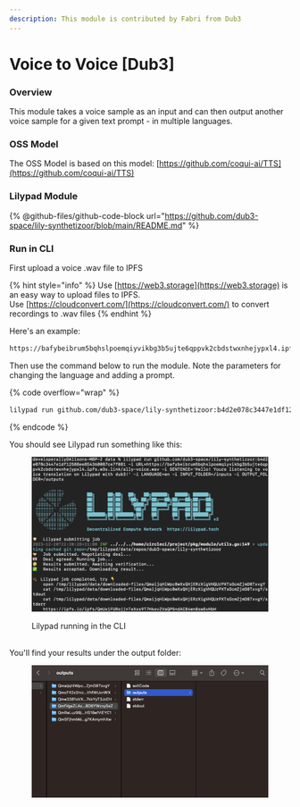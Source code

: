 ```yaml
---
description: This module is contributed by Fabri from Dub3
---
```


# Voice to Voice \[Dub3]

### Overview

This module takes a voice sample as an input and can then output another voice sample for a given text prompt - in multiple languages.

### OSS Model

The OSS Model is based on this model: [https://github.com/coqui-ai/TTS](https://github.com/coqui-ai/TTS)

### Lilypad Module

{% @github-files/github-code-block url="https://github.com/dub3-space/lily-synthetizoor/blob/main/README.md" %}

### Run in CLI

First upload a voice .wav file to IPFS

{% hint style="info" %}
Use [https://web3.storage](https://web3.storage) is an easy way to upload files to IPFS.\
Use [https://cloudconvert.com/](https://cloudconvert.com/) to convert recordings to .wav files
{% endhint %}

Here's an example:&#x20;

```bash
https://bafybeibrum5bqhslpoemqiyvikbg3b5ujte6qppvk2cbdstwxnhejypxl4.ipfs.w3s.link/ally-voice.wav
```

Then use the command below to run the module. Note the parameters for changing the language and adding a prompt.

{% code overflow="wrap" %}
```bash
lilypad run github.com/dub3-space/lily-synthetizoor:b4d2e078c3447e1df12588ee854360087ce7f081 -i URL=https://bafybeibrum5bqhslpoemqiyvikbg3b5ujte6qppvk2cbdstwxnhejypxl4.ipfs.w3s.link/ally-voice.wav -i SENTENCE='Hello! Youre listening to voice translation on Lilypad with dub3!' -i LANGUAGE=en -i INPUT_FOLDER=/inputs -i OUTPUT_FOLDER=/outputs
```
{% endcode %}



You should see Lilypad run something like this:&#x20;

<figure><img src="../.gitbook/assets/image.png" alt=""><figcaption><p>Lilypad running in the CLI</p></figcaption></figure>

\
You'll find your results under the output folder:

<figure><img src="../.gitbook/assets/image (1).png" alt=""><figcaption></figcaption></figure>

